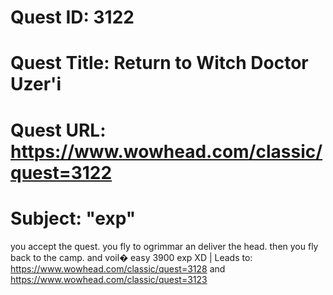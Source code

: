 # Quest ID: 3122
# Quest Title: Return to Witch Doctor Uzer'i
# Quest URL: https://www.wowhead.com/classic/quest=3122
# Subject: "exp"
you accept the quest. you fly to ogrimmar an deliver the head. then you fly back to the camp. and voil� easy 3900 exp XD | Leads to:
https://www.wowhead.com/classic/quest=3128
and
https://www.wowhead.com/classic/quest=3123